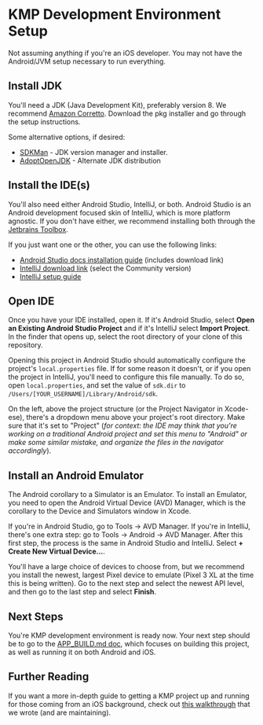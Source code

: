 # KMP Development Environment Setup

Not assuming anything if you're an iOS developer. You may not have the Android/JVM setup necessary to run everything. 



## Install JDK

You'll need a JDK (Java Development Kit), preferably version 8. We recommend 
[Amazon Corretto](https://docs.aws.amazon.com/corretto/latest/corretto-8-ug/macos-install.html). Download the pkg 
installer and go through the setup instructions.

Some alternative options, if desired:

- [SDKMan](https://sdkman.io/) - JDK version manager and installer.
- [AdoptOpenJDK](https://adoptopenjdk.net/) - Alternate JDK distribution



## Install the IDE(s)

You'll also need either Android Studio, IntelliJ, or both. Android Studio is an Android development focused skin of IntelliJ, which is more platform agnostic. If you don't have either, we recommend installing both through the [Jetbrains Toolbox](https://www.jetbrains.com/toolbox-app/download/download-thanks.html).

If you just want one or the other, you can use the following links:

- [Android Studio docs installation guide](https://developer.android.com/studio/install) (includes download link)
- [IntelliJ download link](https://www.jetbrains.com/idea/download/#section=mac) (select the Community version)
- [IntelliJ setup guide](https://www.jetbrains.com/help/idea/run-for-the-first-time.html)



## Open IDE

Once you have your IDE installed, open it. If it's Android Studio, select **Open an Existing Android Studio Project** and if it's IntelliJ select **Import Project**. In the finder that opens up, select the root directory of your clone of this repository.

Opening this project in Android Studio should automatically configure the project's `local.properties` file. If for some reason it doesn't, or if you open the project in IntelliJ, you'll need to configure this file manually. To do so, open `local.properties`, and set the value of `sdk.dir` to `/Users/[YOUR_USERNAME]/Library/Android/sdk`.

On the left, above the project structure (or the Project Navigator in Xcode-ese), there's a dropdown menu above your project's root directory. Make sure that it's set to "Project" (_for context: the IDE may think that you're working on a traditional Android project and set this menu to "Android" or make some similar mistake, and organize the files in the navigator accordingly_).



## Install an Android Emulator

The Android corollary to a Simulator is an Emulator. To install an Emulator, you need to open the Android Virtual Device (AVD) Manager, which is the corollary to the Device and Simulators window in Xcode. 

If you're in Android Studio, go to Tools -> AVD Manager. If you're in IntelliJ, there's one extra step: go to Tools -> Android -> AVD Manager. After this first step, the process is the same in Android Studio and IntelliJ. Select **+ Create New Virtual Device...**. 

You'll have a large choice of devices to choose from, but we recommend you install the newest, largest Pixel device to emulate (Pixel 3 XL at the time this is being written). Go to the next step and select the newest API level, and then go to the last step and select **Finish**.



## Next Steps

You're KMP development environment is ready now. Your next step should be to go to the [APP_BUILD.md doc](APP_BUILD.md), which focuses on building this project, as well as running it on both Android and iOS.



## Further Reading

If you want a more in-depth guide to getting a KMP project up and running for those coming from an iOS background, check out [this walkthrough](https://www.infoq.com/articles/kotlin-multiplatform-ios-developers/) that we wrote (and are maintaining).


